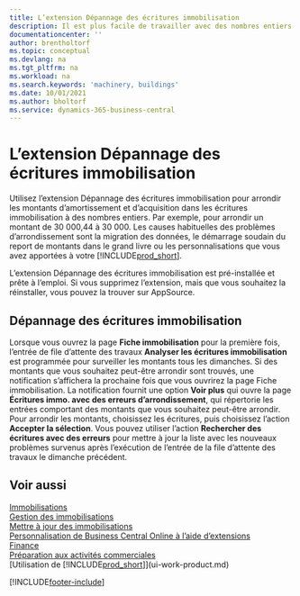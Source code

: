 ```yaml
---
title: L’extension Dépannage des écritures immobilisation
description: Il est plus facile de travailler avec des nombres entiers. Utilisez cette extension pour arrondir les montants des immobilisations dans le livre immobilisations.
documentationcenter: ''
author: brentholtorf
ms.topic: conceptual
ms.devlang: na
ms.tgt_pltfrm: na
ms.workload: na
ms.search.keywords: 'machinery, buildings'
ms.date: 10/01/2021
ms.author: bholtorf
ms.service: dynamics-365-business-central
---
```

# L’extension Dépannage des écritures immobilisation
Utilisez l’extension Dépannage des écritures immobilisation pour arrondir les montants d’amortissement et d’acquisition dans les écritures immobilisation à des nombres entiers. Par exemple, pour arrondir un montant de 30 000,44 à 30 000. Les causes habituelles des problèmes d’arrondissement sont la migration des données, le démarrage soudain du report de montants dans le grand livre ou les personnalisations que vous avez apportées à votre [!INCLUDE[prod_short](includes/prod_short.md)].

L’extension Dépannage des écritures immobilisation est pré-installée et prête à l’emploi. Si vous supprimez l’extension, mais que vous souhaitez la réinstaller, vous pouvez la trouver sur AppSource.

## Dépannage des écritures immobilisation
Lorsque vous ouvrez la page **Fiche immobilisation** pour la première fois, l’entrée de file d’attente des travaux **Analyser les écritures immobilisation** est programmée pour surveiller les montants tous les dimanches. Si des montants que vous souhaitez peut-être arrondir sont trouvés, une notification s’affichera la prochaine fois que vous ouvrirez la page Fiche immobilisation. La notification fournit une option **Voir plus** qui ouvre la page **Écritures immo. avec des erreurs d’arrondissement**, qui répertorie les entrées comportant des montants que vous souhaitez peut-être arrondir. Pour arrondir les montants, choisissez les écritures, puis choisissez l’action **Accepter la sélection**. Vous pouvez utiliser l’action **Rechercher des écritures avec des erreurs** pour mettre à jour la liste avec les nouveaux problèmes survenus après l’exécution de l’entrée de la file d’attente des travaux le dimanche précédent.

## Voir aussi
[Immobilisations](fa-manage.md)  
[Gestion des immobilisations](fa-manage.md)  
[Mettre à jour des immobilisations](fa-how-maintain.md)  
[Personnalisation de Business Central Online à l’aide d’extensions](ui-extensions.md)  
[Finance](finance.md)  
[Préparation aux activités commerciales](ui-get-ready-business.md)  
[Utilisation de [!INCLUDE[prod_short](includes/prod_short.md)]](ui-work-product.md)  


[!INCLUDE[footer-include](includes/footer-banner.md)]




